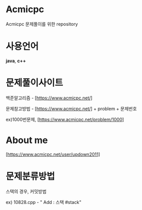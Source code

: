 # Acmicpc
Acmicpc 문제풀이를 위한 repository

# 사용언어
**java**, **c++**

# 문제풀이사이트
백준알고리즘 - [https://www.acmicpc.net/]

문제참고방법 - [https://www.acmicpc.net/] + problem + 문제번호

ex)1000번문제, [https://www.acmicpc.net/problem/1000]

# About me
[https://www.acmicpc.net/user/updown2011]

# 문제분류방법
스택의 경우, 커밋방법

ex) 10828.cpp - " Add : 스택 #stack"
